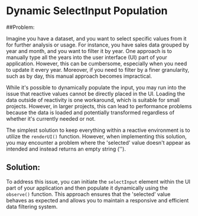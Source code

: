 # Dynamic SelectInput Population

##Problem:

Imagine you have a dataset, and you want to select specific values from it for further analysis or usage. For instance, you have sales data grouped by year and month, and you want to filter it by year. One approach is to manually type all the years into the user interface (UI) part of your application. However, this can be cumbersome, especially when you need to update it every year. Moreover, if you need to filter by a finer granularity, such as by day, this manual approach becomes impractical.

While it's possible to dynamically populate the input, you may run into the issue that reactive values cannot be directly placed in the UI. Loading the data outside of reactivity is one workaround, which is suitable for small projects. However, in larger projects, this can lead to performance problems because the data is loaded and potentially transformed regardless of whether it's currently needed or not.

The simplest solution to keep everything within a reactive environment is to utilize the `renderUI()` function. However, when implementing this solution, you may encounter a problem where the 'selected' value doesn't appear as intended and instead returns an empty string ('').

## Solution:

To address this issue, you can initiate the `selectInput` element within the UI part of your application and then populate it dynamically using the `observe()` function. This approach ensures that the 'selected' value behaves as expected and allows you to maintain a responsive and efficient data filtering system.